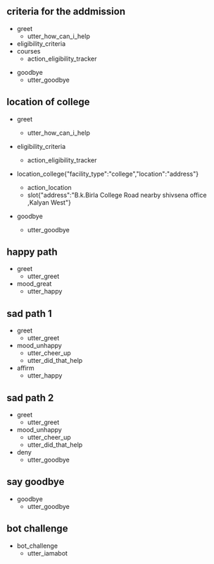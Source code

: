 ## criteria for the addmission
* greet
  - utter_how_can_i_help
* eligibility_criteria
* courses
  - action_eligibility_tracker
<!-- * courses 
  - action_eligibility_tracker -->
* goodbye
  - utter_goodbye  
## location of college
* greet
  - utter_how_can_i_help
* eligibility_criteria
  - action_eligibility_tracker
* location_college{"facility_type":"college","location":"address"}
  - action_location
  - slot{"address":"B.k.Birla College Road nearby shivsena office ,Kalyan West"}
 
* goodbye
  - utter_goodbye  
<!-- ## enroll process for unaided
* greet
  - utter_how_can_i_help
* addmission_process  
  - utter_ask_course_category
* addmission_process
  - utter_ask_field 
* addmission_process   
  - utter_form_unaided
* goodbye
  - utter_goodbye

## enroll process for aided
* greet
  - utter_how_can_i_help
* addmission_process
  - utter_ask_field   
* addmission_process  
  - utter_ask_course_category
* addmission_process   
  - utter_form_aided
* goodbye
  - utter_goodbye -->

## happy path
* greet
  - utter_greet
* mood_great
  - utter_happy

## sad path 1
* greet
  - utter_greet
* mood_unhappy
  - utter_cheer_up
  - utter_did_that_help
* affirm
  - utter_happy

## sad path 2
* greet
  - utter_greet
* mood_unhappy
  - utter_cheer_up
  - utter_did_that_help
* deny
  - utter_goodbye

## say goodbye
* goodbye
  - utter_goodbye

## bot challenge
* bot_challenge
  - utter_iamabot
